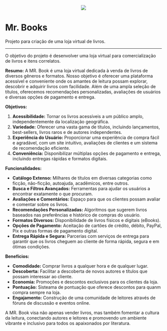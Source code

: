 <div align="center">
    <img src="https://github.com/Brain-House/MrBooks/assets/116763922/01cce595-8993-4e3f-a017-8eb461aece75" heigth = "300"/>
</div>

# Mr. Books

Projeto para criação de uma loja virtual de livros.


---

O objetivo do projeto é desenvolver uma loja virtual para comercialização de livros e itens correlatos.

**Resumo:**
A MR. Book é uma loja virtual dedicada à venda de livros de diversos gêneros e formatos. Nosso objetivo é oferecer uma plataforma acessível e conveniente onde os amantes de leitura possam explorar, descobrir e adquirir livros com facilidade. Além de uma ampla seleção de títulos, oferecemos recomendações personalizadas, avaliações de usuários e diversas opções de pagamento e entrega.

**Objetivos:**
1. **Acessibilidade:** Tornar os livros acessíveis a um público amplo, independentemente da localização geográfica.
2. **Variedade:** Oferecer uma vasta gama de títulos, incluindo lançamentos, best-sellers, livros raros e de autores independentes.
3. **Experiência do Usuário:** Proporcionar uma experiência de compra fácil e agradável, com um site intuitivo, avaliações de clientes e um sistema de recomendação eficiente.
4. **Conveniência:** Disponibilizar múltiplas opções de pagamento e entrega, incluindo entregas rápidas e formatos digitais.

**Funcionalidades:**
- **Catálogo Extenso:** Milhares de títulos em diversas categorias como ficção, não-ficção, autoajuda, acadêmicos, entre outros.
- **Busca e Filtros Avançados:** Ferramentas para ajudar os usuários a encontrar exatamente o que procuram.
- **Avaliações e Comentários:** Espaço para que os clientes possam avaliar e comentar sobre os livros.
- **Recomendações Personalizadas:** Algoritmos que sugerem livros baseados nas preferências e histórico de compras do usuário.
- **Formatos Diversos:** Disponibilidade de livros físicos e digitais (eBooks).
- **Opções de Pagamento:** Aceitação de cartões de crédito, débito, PayPal, Pix e outras formas de pagamento digital.
- **Entrega Rápida e Segura:** Parcerias com serviços de entrega para garantir que os livros cheguem ao cliente de forma rápida, segura e em ótimas condições.

**Benefícios:**
- **Comodidade:** Comprar livros a qualquer hora e de qualquer lugar.
- **Descoberta:** Facilitar a descoberta de novos autores e títulos que possam interessar ao cliente.
- **Economia:** Promoções e descontos exclusivos para os clientes da loja.
- **Pontuação:** Sisteama de pontuação que oferece descontos para quanm compra sempre na loja.
- **Engajamento:** Construção de uma comunidade de leitores através de fóruns de discussão e eventos online.

A MR. Book visa não apenas vender livros, mas também fomentar a cultura da leitura, conectando autores e leitores e promovendo um ambiente vibrante e inclusivo para todos os apaixonados por literatura.

